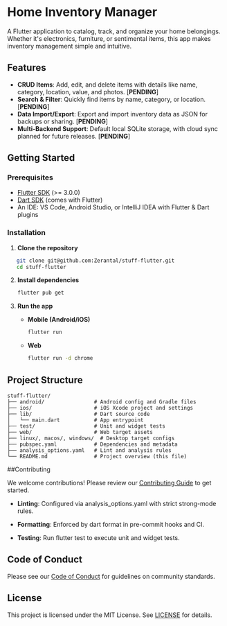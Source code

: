 # Home Inventory Manager

A Flutter application to catalog, track, and organize your home belongings. Whether it's electronics, furniture, or sentimental items, this app makes inventory management simple and intuitive.

## Features

- **CRUD Items**: Add, edit, and delete items with details like name, category, location, value, and photos. [**PENDING**]
- **Search & Filter**: Quickly find items by name, category, or location. [**PENDING**]
- **Data Import/Export**: Export and import inventory data as JSON for backups or sharing. [**PENDING**]
- **Multi-Backend Support**: Default local SQLite storage, with cloud sync planned for future releases. [**PENDING**]

## Getting Started

### Prerequisites

- [Flutter SDK](https://flutter.dev/docs/get-started/install) (>= 3.0.0)
- [Dart SDK](https://dart.dev/get-dart) (comes with Flutter)
- An IDE: VS Code, Android Studio, or IntelliJ IDEA with Flutter & Dart plugins

### Installation

1. **Clone the repository**
```bash
   git clone git@github.com:Zerantal/stuff-flutter.git
   cd stuff-flutter
````

2. **Install dependencies**

   ```bash
   flutter pub get
   ```
3. **Run the app**

   * **Mobile (Android/iOS)**

     ```bash
     flutter run
     ```
   * **Web**

     ```bash
     flutter run -d chrome
     ```

## Project Structure

```
stuff-flutter/
├── android/                # Android config and Gradle files
├── ios/                    # iOS Xcode project and settings
├── lib/                    # Dart source code
│   └── main.dart           # App entrypoint
├── test/                   # Unit and widget tests
├── web/                    # Web target assets
├── linux/, macos/, windows/  # Desktop target configs
├── pubspec.yaml            # Dependencies and metadata
├── analysis_options.yaml   # Lint and analysis rules
└── README.md               # Project overview (this file)
```

##Contributing

We welcome contributions! Please review our [Contributing Guide](CONTRIBUTING.md) to get started.

* **Linting**: Configured via analysis_options.yaml with strict strong-mode rules.

* **Formatting**: Enforced by dart format in pre-commit hooks and CI.

* **Testing**: Run flutter test to execute unit and widget tests.




## Code of Conduct
Please see our [Code of Conduct](CODE_OF_CONDUCT.md) for guidelines on community standards.

## License

This project is licensed under the MIT License. See [LICENSE](LICENSE) for details.

```
```

